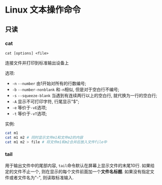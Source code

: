 # Linux 文本操作命令

## 只读

### cat

`cat [options] <file>`

连接文件并打印到标准输出设备上

选项:

- `-n` `--number` 由1开始对所有的行数编号;
- `-b` `--number-nonblank` 和`-n`相似, 但是对于空白行不编号;
- `-s` `--squeeze-blank` 当遇到有连续两行以上的空白行, 就代换为一行的空白行;
- `-A` 显示不可打印字符, 行尾显示"$";
- `-e` 等价于`-vE`选项;
- `-t` 等价于`-vT`选项;

实例:

```bash
cat m1
cat m1 m2 # 同时显示文件m1和文件m2的内容
cat m1 m2 > file # 将文件m1和m2合并后放入文件file中
```



### tail

用于输出文件中的尾部内容, `tail`命令默认在屏幕上显示文件的末尾10行. 如果给定的文件不止一个, 则在显示的每个文件前面加一个**文件名标题**. 如果没有指定文件或者文件名为"-", 则读取标准输入.

 